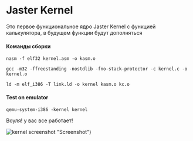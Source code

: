 Jaster Kernel
=======

Это первое функциональное ядро Jaster Kernel с функцией калькулятора, в будущем функции будут дополняться



#### Команды сборки ####
```
nasm -f elf32 kernel.asm -o kasm.o
```
```
gcc -m32 -ffreestanding -nostdlib -fno-stack-protector -c kernel.c -o kernel.o
```
```
ld -m elf_i386 -T link.ld -o kernel kasm.o kc.o
```

#### Test on emulator ####
```
qemu-system-i386 -kernel kernel
```

Воуля! у вас все работает!

![kernel screenshot](https://64.media.tumblr.com/5289a55bd22e8af99b30ad0a38bb50eb/cbd29f185ec1dfec-84/s540x810/ce88134fc83b9253cad561ddd73862626bd6f7de.png) "Screenshot")

